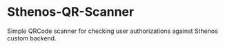 # Sthenos-QR-Scanner
Simple QRCode scanner for checking user authorizations against Sthenos custom backend.

